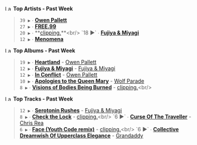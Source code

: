 <!--START_LASTFM_ARTISTS:{"period": "7day", "rows": 5}-->
<a href="https://last.fm" target="_blank"><img src="https://user-images.githubusercontent.com/17434202/215290617-e793598d-d7c9-428f-9975-156db1ba89cc.svg" alt="Last.fm Logo" width="18" height="13"/></a> **Top Artists - Past Week**

> `39 ▶️` ∙ **[Owen Pallett](https://www.last.fm/music/Owen+Pallett)**<br/>
> `27 ▶️` ∙ **[FREE.99](https://www.last.fm/music/FREE.99)**<br/>
> `20 ▶️` ∙ **[clipping.](https://www.last.fm/music/clipping.)**<br/>
> `18 ▶️` ∙ **[Fujiya & Miyagi](https://www.last.fm/music/Fujiya+&+Miyagi)**<br/>
> `12 ▶️` ∙ **[Menomena](https://www.last.fm/music/Menomena)**<br/>
<!--END_LASTFM_ARTISTS-->

<!--START_LASTFM_ALBUMS:{"period": "7day", "rows": 5}-->
<a href="https://last.fm" target="_blank"><img src="https://user-images.githubusercontent.com/17434202/215290617-e793598d-d7c9-428f-9975-156db1ba89cc.svg" alt="Last.fm Logo" width="18" height="13"/></a> **Top Albums - Past Week**

> `19 ▶️` ∙ **[Heartland](https://www.last.fm/music/Owen+Pallett/Heartland)** - [Owen Pallett](https://www.last.fm/music/Owen+Pallett)<br/>
> `12 ▶️` ∙ **[Fujiya & Miyagi](https://www.last.fm/music/Fujiya+&+Miyagi/Fujiya+&+Miyagi)** - [Fujiya & Miyagi](https://www.last.fm/music/Fujiya+&+Miyagi)<br/>
> `12 ▶️` ∙ **[In Conflict](https://www.last.fm/music/Owen+Pallett/In+Conflict)** - [Owen Pallett](https://www.last.fm/music/Owen+Pallett)<br/>
> `10 ▶️` ∙ **[Apologies to the Queen Mary](https://www.last.fm/music/Wolf+Parade/Apologies+to+the+Queen+Mary)** - [Wolf Parade](https://www.last.fm/music/Wolf+Parade)<br/>
> `8 ▶️` ∙ **[Visions of Bodies Being Burned](https://www.last.fm/music/clipping./Visions+of+Bodies+Being+Burned)** - [clipping.](https://www.last.fm/music/clipping.)<br/>
<!--END_LASTFM_ALBUMS-->

<!--START_LASTFM_TRACKS:{"period": "7day", "rows": 5}-->
<a href="https://last.fm" target="_blank"><img src="https://user-images.githubusercontent.com/17434202/215290617-e793598d-d7c9-428f-9975-156db1ba89cc.svg" alt="Last.fm Logo" width="18" height="13"/></a> **Top Tracks - Past Week**

> `12 ▶️` ∙ **[Serotonin Rushes](https://www.last.fm/music/Fujiya+&+Miyagi/_/Serotonin+Rushes)** - [Fujiya & Miyagi](https://www.last.fm/music/Fujiya+&+Miyagi)<br/>
> `8 ▶️` ∙ **[Check the Lock](https://www.last.fm/music/clipping./_/Check+the+Lock)** - [clipping.](https://www.last.fm/music/clipping.)<br/>
> `6 ▶️` ∙ **[Curse Of The Traveller](https://www.last.fm/music/Chris+Rea/_/Curse+Of+The+Traveller)** - [Chris Rea](https://www.last.fm/music/Chris+Rea)<br/>
> `6 ▶️` ∙ **[Face (Youth Code remix)](https://www.last.fm/music/clipping./_/Face+(Youth+Code+remix))** - [clipping.](https://www.last.fm/music/clipping.)<br/>
> `6 ▶️` ∙ **[Collective Dreamwish Of Upperclass Elegance](https://www.last.fm/music/Grandaddy/_/Collective+Dreamwish+Of+Upperclass+Elegance)** - [Grandaddy](https://www.last.fm/music/Grandaddy)<br/>
<!--END_LASTFM_TRACKS-->